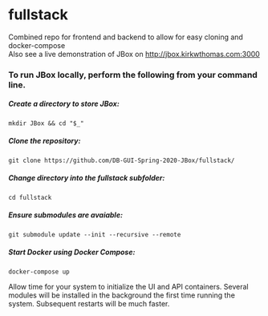 # fullstack
Combined repo for frontend and backend to allow for easy cloning and docker-compose</br>
Also see a live demonstration of JBox on http://jbox.kirkwthomas.com:3000

### To run JBox locally, perform the following from your command line.

##### Create a directory to store JBox:</br>
`mkdir JBox && cd "$_"`

##### Clone the repository:</br>
`git clone https://github.com/DB-GUI-Spring-2020-JBox/fullstack/`

##### Change directory into the fullstack subfolder:</br>
`cd fullstack`

##### Ensure submodules are avaiable:</br>
`git submodule update --init --recursive --remote`

##### Start Docker using Docker Compose:</br>
`docker-compose up`

Allow time for your system to initialize the UI and API containers. Several modules will be installed in the background the first time running the system. Subsequent restarts will be much faster.
